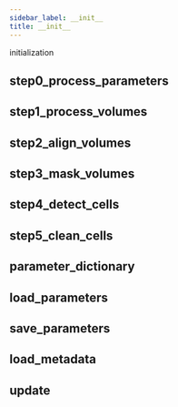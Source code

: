 ```yaml
---
sidebar_label: __init__
title: __init__
---
```


initialization

## step0\_process\_parameters

## step1\_process\_volumes

## step2\_align\_volumes

## step3\_mask\_volumes

## step4\_detect\_cells

## step5\_clean\_cells

## parameter\_dictionary

## load\_parameters

## save\_parameters

## load\_metadata

## update


